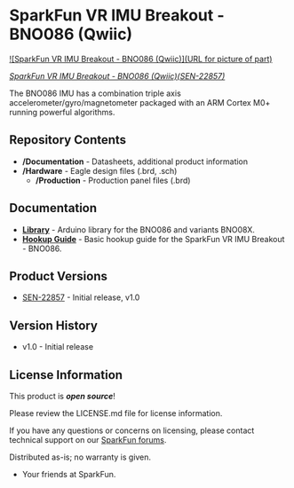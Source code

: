 SparkFun VR IMU Breakout - BNO086 (Qwiic)
========================================

[![SparkFun VR IMU Breakout - BNO086 (Qwiic)](URL for picture of part)](https://www.sparkfun.com/products/22857)

[*SparkFun VR IMU Breakout - BNO086 (Qwiic)(SEN-22857)*](https://www.sparkfun.com/products/22857)

The BNO086 IMU has a combination triple axis accelerometer/gyro/magnetometer packaged with an ARM Cortex M0+ running powerful algorithms.


Repository Contents
-------------------

* **/Documentation** - Datasheets, additional product information
* **/Hardware** - Eagle design files (.brd, .sch)
  * **/Production** - Production panel files (.brd)
 
Documentation
--------------
* **[Library](https://github.com/sparkfun/SparkFun_BNO08x_Arduino_Library)** - Arduino library for the BNO086 and variants BNO08X.
* **[Hookup Guide]()** - Basic hookup guide for the SparkFun VR IMU Breakout - BNO086.

Product Versions
----------------
* [SEN-22857](https://www.sparkfun.com/products/22857) - Initial release, v1.0

Version History
---------------
* v1.0 - Initial release 

License Information
-------------------

This product is _**open source**_! 

Please review the LICENSE.md file for license information. 

If you have any questions or concerns on licensing, please contact technical support on our [SparkFun forums](https://forum.sparkfun.com/viewforum.php?f=152).

Distributed as-is; no warranty is given.

- Your friends at SparkFun.

_<COLLABORATION CREDIT>_
